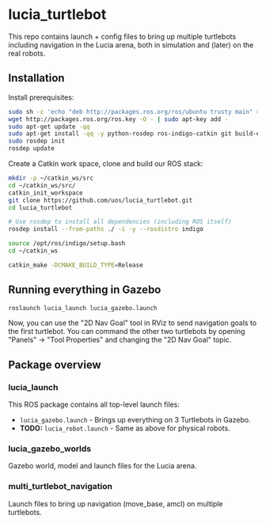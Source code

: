 lucia_turtlebot
===============

This repo contains launch + config files to bring up multiple turtlebots
including navigation in the Lucia arena, both in simulation and (later) on the
real robots.

Installation
------------

Install prerequisites:

```bash
sudo sh -c 'echo "deb http://packages.ros.org/ros/ubuntu trusty main" > /etc/apt/sources.list.d/ros-latest.list'
wget http://packages.ros.org/ros.key -O - | sudo apt-key add -
sudo apt-get update -qq
sudo apt-get install -qq -y python-rosdep ros-indigo-catkin git build-essential cmake
sudo rosdep init
rosdep update
```

Create a Catkin work space, clone and build our ROS stack:

```bash
mkdir -p ~/catkin_ws/src
cd ~/catkin_ws/src/
catkin_init_workspace
git clone https://github.com/uos/lucia_turtlebot.git
cd lucia_turtlebot

# Use rosdep to install all dependencies (including ROS itself)
rosdep install --from-paths ./ -i -y --rosdistro indigo

source /opt/ros/indigo/setup.bash
cd ~/catkin_ws

catkin_make -DCMAKE_BUILD_TYPE=Release
```


Running everything in Gazebo
----------------------------

```bash
roslaunch lucia_launch lucia_gazebo.launch
```

Now, you can use the "2D Nav Goal" tool in RViz to send navigation goals to the
first turtlebot. You can command the other two turtlebots by opening
"Panels" -> "Tool Properties" and changing the "2D Nav Goal" topic.

Package overview
----------------

### lucia_launch

This ROS package contains all top-level launch files:

- `lucia_gazebo.launch` - Brings up everything on 3 Turtlebots in Gazebo.
- **TODO:** `lucia_robot.launch` - Same as above for physical robots.

### lucia_gazebo_worlds

Gazebo world, model and launch files for the Lucia arena.

### multi_turtlebot_navigation

Launch files to bring up navigation (move_base, amcl) on multiple turtlebots.
